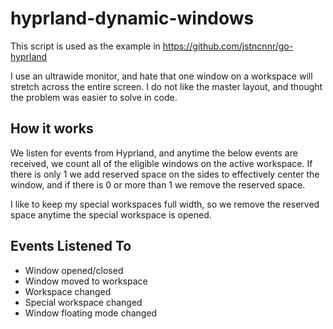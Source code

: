 # hyprland-dynamic-windows
This script is used as the example in https://github.com/jstncnnr/go-hyprland

I use an ultrawide monitor, and hate that one window on a workspace will stretch across
the entire screen. I do not like the master layout, and thought the problem was easier to solve in
code.

## How it works
We listen for events from Hyprland, and anytime the below events are received, we count all
of the eligible windows on the active workspace. If there is only 1 we add reserved space on the
sides to effectively center the window, and if there is 0 or more than 1 we remove the reserved space.

I like to keep my special workspaces full width, so we remove the reserved space anytime the special workspace
is opened.

## Events Listened To
- Window opened/closed
- Window moved to workspace
- Workspace changed
- Special workspace changed
- Window floating mode changed
